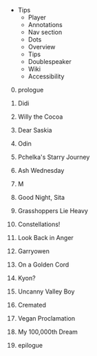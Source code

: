 * Tips
    * Player
    * Annotations
    * Nav section
    * Dots
    * Overview
    * Tips
    * Doublespeaker
    * Wiki
    * Accessibility

0. prologue

1. Didi

2. Willy the Cocoa

3. Dear Saskia

4. Odin

5. Pchelka's Starry Journey

6. Ash Wednesday

7. M

8. Good Night, Sita

9. Grasshoppers Lie Heavy

10. Constellations!

11. Look Back in Anger

12. Garryowen

13. On a Golden Cord

14. Kyon?

15. Uncanny Valley Boy

16. Cremated

17. Vegan Proclamation

18. My 100,000th Dream

19. epilogue

